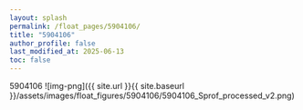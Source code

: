 ```yaml
---
layout: splash
permalink: /float_pages/5904106/
title: "5904106"
author_profile: false
last_modified_at: 2025-06-13
toc: false
---
```

 
5904106
![img-png]({{ site.url }}{{ site.baseurl }}/assets/images/float_figures/5904106/5904106_Sprof_processed_v2.png)